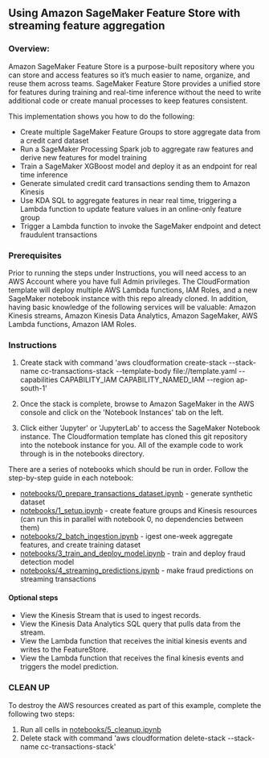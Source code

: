 ## Using Amazon SageMaker Feature Store with streaming feature aggregation

### Overview:

Amazon SageMaker Feature Store is a purpose-built repository where you can store and access features so it’s much easier to name, organize, and reuse them across teams. SageMaker Feature Store provides a unified store for features during training and real-time inference without the need to write additional code or create manual processes to keep features consistent.

This implementation shows you how to do the following:

* Create multiple SageMaker Feature Groups to store aggregate data from a credit card dataset
* Run a SageMaker Processing Spark job to aggregate raw features and derive new features for model training
* Train a SageMaker XGBoost model and deploy it as an endpoint for real time inference
* Generate simulated credit card transactions sending them to Amazon Kinesis 
* Use KDA SQL to aggregate features in near real time, triggering a Lambda function to update feature values in an online-only feature group
* Trigger a Lambda function to invoke the SageMaker endpoint and detect fraudulent transactions

### Prerequisites

Prior to running the steps under Instructions, you will need access to an AWS Account where you have full Admin privileges. The CloudFormation template will deploy multiple AWS Lambda functions, IAM Roles, and a new SageMaker notebook instance with this repo already cloned. In addition, having basic knowledge of the following services will be valuable: Amazon Kinesis streams, Amazon Kinesis Data Analytics, Amazon SageMaker, AWS Lambda functions, Amazon IAM Roles.

### Instructions

1. Create stack with command 'aws cloudformation create-stack --stack-name cc-transactions-stack --template-body file://template.yaml --capabilities CAPABILITY_IAM CAPABILITY_NAMED_IAM --region ap-south-1'

3. Once the stack is complete, browse to Amazon SageMaker in the AWS console and click on the 'Notebook Instances' tab on the left. 
4. Click either 'Jupyter' or 'JupyterLab' to access the SageMaker Notebook instance. The Cloudformation template has cloned this git repository into the notebook instance for you. All of the example code to work through is in the notebooks directory. 


There are a series of notebooks which should be run in order. Follow the step-by-step guide in each notebook:

* [notebooks/0_prepare_transactions_dataset.ipynb](./notebooks/0_prepare_transactions_dataset.ipynb) - generate synthetic dataset
* [notebooks/1_setup.ipynb](./notebooks/1_setup.ipynb) - create feature groups and Kinesis resources (can run this in parallel with notebook 0, no dependencies between them)
* [notebooks/2_batch_ingestion.ipynb](./notebooks/2_batch_ingestion.ipynb) - igest one-week aggregate features, and create training dataset
* [notebooks/3_train_and_deploy_model.ipynb](./notebooks/3_train_and_deploy_model.ipynb) - train and deploy fraud detection model
* [notebooks/4_streaming_predictions.ipynb](./notebooks/4_streaming_predictions.ipynb) - make fraud predictions on streaming transactions

#### Optional steps
- View the Kinesis Stream that is used to ingest records.
- View the Kinesis Data Analytics SQL query that pulls data from the stream.
- View the Lambda function that receives the initial kinesis events and writes to the FeatureStore.
- View the Lambda function that receives the final kinesis events and triggers the model prediction.

### **CLEAN UP**
To destroy the AWS resources created as part of this example, complete the following two steps:
1. Run all cells in [notebooks/5_cleanup.ipynb](./notebooks/5_cleanup.ipynb) 
2. Delete stack with command 'aws cloudformation delete-stack --stack-name cc-transactions-stack'
